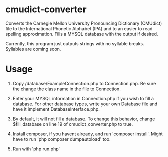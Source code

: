 # cmudict-converter
Converts the Carnegie Mellon University Pronouncing Dictionary (CMUdict) file to the International Phonetic Alphabet (IPA) and to an easier to read spelling approximation. Fills a MYSQL database with the output if desired.

Currently, this program just outputs strings with no syllable breaks. Syllables are coming soon.

# Usage
1. Copy /database/ExampleConnection.php to Connection.php.  Be sure the change the class name in the file to Connection.

2. Enter your MYSQL information in Connection.php if you wish to fill a database.  For other database types, write your own Database file and have it implement DatabaseInterface.php.

3. By default, it will not fill a database.  To change this behavior, change $fill_database on line 19 of cmudict_converter.php to true.

4. Install composer, if you havent already, and run 'composer install'.  Might have to run 'php composer dumpautoload' too.

5. Run with 'php run.php'
